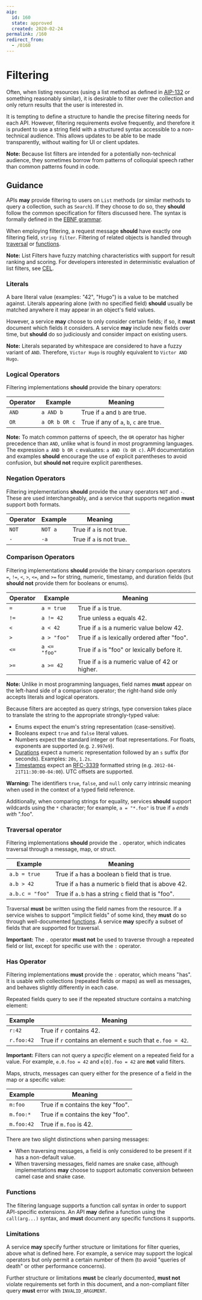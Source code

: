 ```yaml
---
aip:
  id: 160
  state: approved
  created: 2020-02-24
permalink: /160
redirect_from:
  - /0160
---
```


# Filtering

Often, when listing resources (using a list method as defined in [AIP-132][] or
something reasonably similar), it is desirable to filter over the collection
and only return results that the user is interested in.

It is tempting to define a structure to handle the precise filtering needs for
each API. However, filtering requirements evolve frequently, and therefore it
is prudent to use a string field with a structured syntax accessible to a
non-technical audience. This allows updates to be able to be made
transparently, without waiting for UI or client updates.

**Note:** Because list filters are intended for a potentially non-technical
audience, they sometimes borrow from patterns of colloquial speech rather than
common patterns found in code.

## Guidance

APIs **may** provide filtering to users on `List` methods (or similar methods
to query a collection, such as `Search`). If they choose to do so, they
**should** follow the common specification for filters discussed here. The
syntax is formally defined in the [EBNF grammar][].

When employing filtering, a request message **should** have exactly one
filtering field, `string filter`. Filtering of related objects is handled
through [traversal](#traversal-operator) or [functions](#functions).

**Note:** List Filters have fuzzy matching characteristics with support for
result ranking and scoring. For developers interested in deterministic
evaluation of list filters, see [CEL][].

### Literals

A bare literal value (examples: "42", "Hugo") is a value to be matched against.
Literals appearing alone (with no specified field) **should** usually be
matched anywhere it may appear in an object's field values.

However, a service **may** choose to only consider certain fields; if so, it
**must** document which fields it considers. A service **may** include new
fields over time, but **should** do so judiciously and consider impact on
existing users.

**Note:** Literals separated by whitespace are considered to have a fuzzy
variant of `AND`. Therefore, `Victor Hugo` is roughly equivalent to
`Victor AND Hugo`.

### Logical Operators

Filtering implementations **should** provide the binary operators:

| Operator | Example       | Meaning                                |
| -------- | ------------- | -------------------------------------- |
| `AND`    | `a AND b`     | True if `a` and `b` are true.          |
| `OR`     | `a OR b OR c` | True if any of `a`, `b`, `c` are true. |

**Note:** To match common patterns of speech, the `OR` operator has higher
precedence than `AND`, unlike what is found in most programming languages. The
expression `a AND b OR c` evaluates: `a AND (b OR c)`. API documentation and
examples **should** encourage the use of explicit parentheses to avoid
confusion, but **should not** require explicit parentheses.

### Negation Operators

Filtering implementations **should** provide the unary operators `NOT` and `-`.
These are used interchangeably, and a service that supports negation **must**
support both formats.

| Operator | Example | Meaning                  |
| -------- | ------- | ------------------------ |
| `NOT`    | `NOT a` | True if `a` is not true. |
| `-`      | `-a`    | True if `a` is not true. |

### Comparison Operators

Filtering implementations **should** provide the binary comparison operators
`=`, `!=`, `<`, `>`, `<=`, and `>=` for string, numeric, timestamp, and
duration fields (but **should not** provide them for booleans or enums).

| Operator | Example      | Meaning                                         |
| -------- | ------------ | ----------------------------------------------- |
| `=`      | `a = true`   | True if `a` is true.                            |
| `!=`     | `a != 42`    | True unless `a` equals 42.                      |
| `<`      | `a < 42`     | True if `a` is a numeric value below 42.        |
| `>`      | `a > "foo"`  | True if `a` is lexically ordered after "foo".   |
| `<=`     | `a <= "foo"` | True if `a` is "foo" or lexically before it.    |
| `>=`     | `a >= 42`    | True if `a` is a numeric value of 42 or higher. |

**Note:** Unlike in most programming languages, field names **must** appear on
the left-hand side of a comparison operator; the right-hand side only accepts
literals and logical operators.

Because filters are accepted as query strings, type conversion takes place to
translate the string to the appropriate strongly-typed value:

- Enums expect the enum's string representation (case-sensitive).
- Booleans expect `true` and `false` literal values.
- Numbers expect the standard integer or float representations. For floats,
  exponents are supported (e.g. `2.997e9`).
- [Durations][] expect a numeric representation followed by an `s` suffix (for
  seconds). Examples: `20s`, `1.2s`.
- [Timestamps][] expect an [RFC-3339][] formatted string (e.g.
  `2012-04-21T11:30:00-04:00`). UTC offsets are supported.

**Warning:** The identifiers `true`, `false`, and `null` only carry intrinsic
meaning when used in the context of a typed field reference.

Additionally, when comparing strings for equality, services **should** support
wildcards using the `*` character; for example, `a = "*.foo"` is true if `a`
_ends with_ ".foo".

### Traversal operator

Filtering implementations **should** provide the `.` operator, which indicates
traversal through a message, map, or struct.

| Example         | Meaning                                               |
| --------------- | ----------------------------------------------------- |
| `a.b = true`    | True if `a` has a boolean `b` field that is true.     |
| `a.b > 42`      | True if `a` has a numeric `b` field that is above 42. |
| `a.b.c = "foo"` | True if `a.b` has a string `c` field that is "foo".   |

Traversal **must** be written using the field names from the resource. If a
service wishes to support "implicit fields" of some kind, they **must** do so
through well-documented [functions](#functions). A service **may** specify a
subset of fields that are supported for traversal.

**Important:** The `.` operator **must not** be used to traverse through a
repeated field or list, except for specific use with the `:` operator.

### Has Operator

Filtering implementations **must** provide the `:` operator, which means "has".
It is usable with collections (repeated fields or maps) as well as messages,
and behaves slightly differently in each case.

Repeated fields query to see if the repeated structure contains a matching
element:

| Example    | Meaning                                                     |
| ---------- | ----------------------------------------------------------- |
| `r:42`     | True if `r` contains 42.                                    |
| `r.foo:42` | True if `r` contains an element `e` such that `e.foo = 42`. |

**Important:** Filters can not query a _specific_ element on a repeated field
for a value. For example, `e.0.foo = 42` and `e[0].foo = 42` are **not** valid
filters.

Maps, structs, messages can query either for the presence of a field in the map
or a specific value:

| Example    | Meaning                             |
| ---------- | ----------------------------------- |
| `m:foo`    | True if `m` contains the key "foo". |
| `m.foo:*`  | True if `m` contains the key "foo". |
| `m.foo:42` | True if `m.foo` is 42.              |

There are two slight distinctions when parsing messages:

- When traversing messages, a field is only considered to be present if it has
  a non-default value.
- When traversing messages, field names are snake case, although
  implementations **may** choose to support automatic conversion between camel
  case and snake case.

### Functions

The filtering language supports a function call syntax in order to support
API-specific extensions. An API **may** define a function using the
`call(arg...)` syntax, and **must** document any specific functions it
supports.

### Limitations

A service **may** specify further structure or limitations for filter queries,
above what is defined here. For example, a service may support the logical
operators but only permit a certain number of them (to avoid "queries of death"
or other performance concerns).

Further structure or limitations **must** be clearly documented, **must not**
violate requirements set forth in this document, and a non-compliant filter
query **must** error with `INVALID_ARGUMENT`.

<!-- prettier-ignore-start -->
[aip-132]: ./0132.md
[cel]: https://github.com/google/cel-spec
[cel-cpp]: https://github.com/google/cel-cpp
[cel-go]: https://github.com/google/cel-go
[durations]: https://github.com/protocolbuffers/protobuf/blob/master/src/google/protobuf/duration.proto
[ebnf grammar]: ../assets/misc/ebnf-filtering.txt
[rfc-3339]: https://tools.ietf.org/html/rfc3339
[timestamps]: https://github.com/protocolbuffers/protobuf/blob/master/src/google/protobuf/timestamp.proto
<!-- prettier-ignore-end -->
